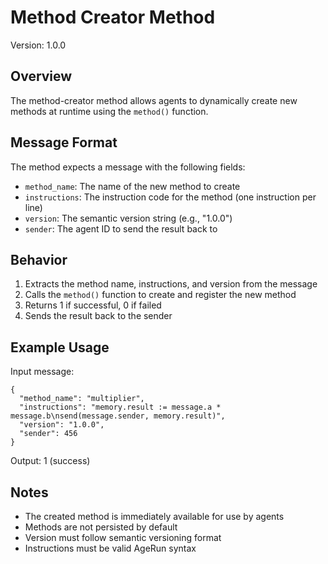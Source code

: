 # Method Creator Method

Version: 1.0.0

## Overview

The method-creator method allows agents to dynamically create new methods at runtime using the `method()` function.

## Message Format

The method expects a message with the following fields:
- `method_name`: The name of the new method to create
- `instructions`: The instruction code for the method (one instruction per line)
- `version`: The semantic version string (e.g., "1.0.0")
- `sender`: The agent ID to send the result back to

## Behavior

1. Extracts the method name, instructions, and version from the message
2. Calls the `method()` function to create and register the new method
3. Returns 1 if successful, 0 if failed
4. Sends the result back to the sender

## Example Usage

Input message:
```
{
  "method_name": "multiplier",
  "instructions": "memory.result := message.a * message.b\nsend(message.sender, memory.result)",
  "version": "1.0.0",
  "sender": 456
}
```

Output: 1 (success)

## Notes

- The created method is immediately available for use by agents
- Methods are not persisted by default
- Version must follow semantic versioning format
- Instructions must be valid AgeRun syntax